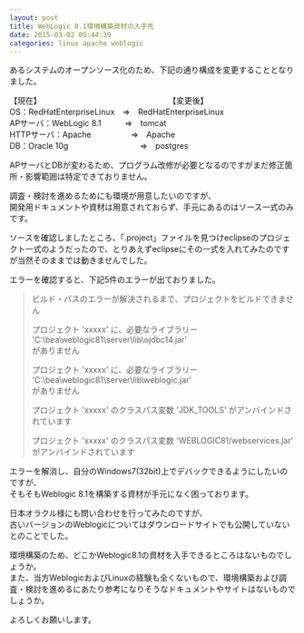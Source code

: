 ```yaml
---
layout: post
title: WebLogic 8.1環境構築資材の入手先
date: 2015-03-02 05:44:39
categories: linux apache weblogic
---
```

<p>あるシステムのオープンソース化のため、下記の通り構成を変更することとなりました。</p>

<p>【現在】　　　　　　　　　　　　　　　　　【変更後】<br>
OS：RedHatEnterpriseLinux　⇒　RedHatEnterpriseLinux<br>
APサーバ：WebLogic 8.1　　　⇒　tomcat<br>
HTTPサーバ：Apache　　　　　⇒　Apache<br>
DB：Oracle 10g　　　　　　　　　⇒　postgres</p>

<p>APサーバとDBが変わるため、プログラム改修が必要となるのですがまだ修正箇所・影響範囲は特定できておりません。</p>

<p>調査・検討を進めるためにも環境が用意したいのですが、<br>
開発用ドキュメントや資材は用意されておらず、手元にあるのはソース一式のみです。</p>

<p>ソースを確認しましたところ、「.project」ファイルを見つけeclipseのプロジェクト一式のようだったので、とりあえずeclipseにその一式を入れてみたのですが当然そのままでは動きませんでした。</p>

<p>エラーを確認すると、下記5件のエラーが出ておりました。</p>

<blockquote>
  <p>ビルド・パスのエラーが解決されるまで、プロジェクトをビルドできません</p>
  
  <p>プロジェクト 'xxxxx' に、必要なライブラリー 'C:\bea\weblogic81\server\lib\ojdbc14.jar'<br>
  がありません</p>
  
  <p>プロジェクト 'xxxxx' に、必要なライブラリー 'C:\bea\weblogic81\server\lib\weblogic.jar'<br>
  がありません</p>
  
  <p>プロジェクト 'xxxxx' のクラスパス変数 'JDK_TOOLS' がアンバインドされています</p>
  
  <p>プロジェクト 'xxxxx' のクラスパス変数 'WEBLOGIC81/webservices.jar' がアンバインドされています</p>
</blockquote>

<p>エラーを解消し、自分のWindows7(32bit)上でデバックできるようにしたいのですが、<br>
そもそもWeblogic 8.1を構築する資材が手元になく困っております。</p>

<p>日本オラクル様にも問い合わせを行ってみたのですが、<br>
古いバージョンのWeblogicについてはダウンロードサイトでも公開していないとのことでした。</p>

<p>環境構築のため、どこかWeblogic8.1の資材を入手できるところはないものでしょうか。<br>
また、当方WeblogicおよびLinuxの経験も全くないもので、環境構築および調査・検討を進めるにあたり参考になりそうなドキュメントやサイトはないものでしょうか。</p>

<p>よろしくお願いします。</p>
